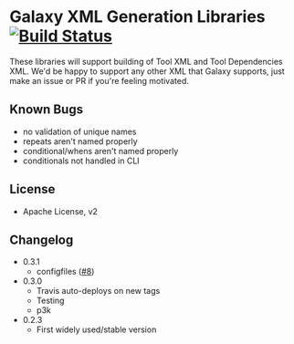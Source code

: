 # Galaxy XML Generation Libraries [![Build Status](https://travis-ci.org/erasche/galaxyxml.svg?branch=master)](https://travis-ci.org/erasche/galaxyxml)

These libraries will support building of Tool XML and Tool Dependencies XML.
We'd be happy to support any other XML that Galaxy supports, just make an issue
or PR if you're feeling motivated.

## Known Bugs

- no validation of unique names
- repeats aren't named properly
- conditional/whens aren't named properly
- conditionals not handled in CLI

## License

- Apache License, v2

## Changelog

- 0.3.1
	- configfiles ([#8](https://github.com/erasche/galaxyxml/pull/8))
- 0.3.0
	- Travis auto-deploys on new tags
	- Testing
	- p3k
- 0.2.3
	- First widely used/stable version
